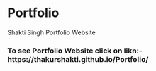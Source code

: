 # Portfolio
Shakti Singh Portfolio Website
<h3>To see Portfolio Website click on likn:- https://thakurshakti.github.io/Portfolio/</h3>

